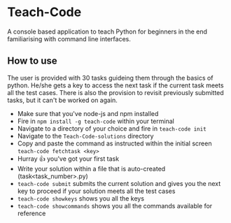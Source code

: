 # Teach-Code

A console based application to teach Python for beginners in the end familiarising with command line interfaces.

## How to use

The user is provided with 30 tasks guideing them through the basics of python. He/she gets a key to access the next task if the current task meets all the test cases. There is also the provision to revisit previously submitted tasks, but it can't be worked on again.

- Make sure that you've node-js and npm installed
- Fire in ``` npm install -g teach-code ``` within your terminal
- Navigate to a directory of your choice and fire in ``` teach-code init ```
- Navigate to the ``` Teach-Code-solutions ``` directory
- Copy and paste the command as instructed within the initial screen ``` teach-code fetchtask <key> ```
- Hurray :+1: you've got your first task
- Write your solution within a file that is auto-created (task<task_number>.py)
- ``` teach-code submit ``` submits the current solution and gives you the next key to proceed if your solution meets all the test cases
- ``` teach-code showkeys ``` shows you all the keys 
- ``` teach-code showcommands ``` shows you all the commands available for reference